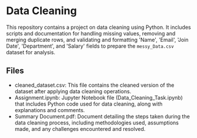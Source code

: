 # Data Cleaning
This repository contains a project on data cleaning using Python. It includes scripts and documentation for handling missing values, removing and merging duplicate rows, and validating and formatting 'Name', 'Email', 'Join Date', 'Department', and 'Salary' fields to prepare the `messy_Data.csv` dataset for analysis.
## Files
* cleaned_dataset.csv: This file contains the cleaned version of the dataset after applying data cleaning operations.
* Assignment.ipynb: Jupyter Notebook file (Data_Cleaning_Task.ipynb) that includes Python code used for data cleaning, along with explanations and comments.
* Summary Document.pdf: Document detailing the steps taken during the data cleaning process, including methodologies used, assumptions made, and any challenges encountered and resolved.

